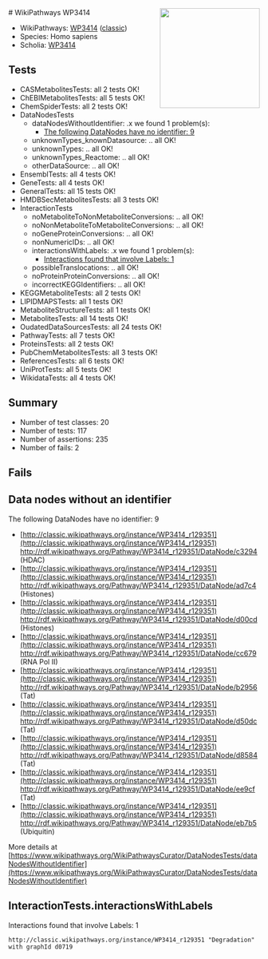 <img style="float: right; width: 200px" src="https://upload.wikimedia.org/wikipedia/commons/thumb/8/83/Wplogo_with_text_500.png/640px-Wplogo_with_text_500.png" />
# WikiPathways WP3414

* WikiPathways: [WP3414](https://wikipathways.org/pathways/WP3414) ([classic](https://classic.wikipathways.org/instance/WP3414))
* Species: Homo sapiens
* Scholia: [WP3414](https://scholia.toolforge.org/wikipathways/WP3414)
## Tests
* CASMetabolitesTests: all 2 tests OK!
* ChEBIMetabolitesTests: all 5 tests OK!
* ChemSpiderTests: all 2 tests OK!
* DataNodesTests
    * dataNodesWithoutIdentifier: .x we found 1 problem(s):
        * [The following DataNodes have no identifier: 9](#d2d32fa8)
    * unknownTypes_knownDatasource: .. all OK!
    * unknownTypes: .. all OK!
    * unknownTypes_Reactome: .. all OK!
    * otherDataSource: .. all OK!
* EnsemblTests: all 4 tests OK!
* GeneTests: all 4 tests OK!
* GeneralTests: all 15 tests OK!
* HMDBSecMetabolitesTests: all 3 tests OK!
* InteractionTests
    * noMetaboliteToNonMetaboliteConversions: .. all OK!
    * noNonMetaboliteToMetaboliteConversions: .. all OK!
    * noGeneProteinConversions: .. all OK!
    * nonNumericIDs: .. all OK!
    * interactionsWithLabels: .x we found 1 problem(s):
        * [Interactions found that involve Labels: 1](#630d2678)
    * possibleTranslocations: .. all OK!
    * noProteinProteinConversions: .. all OK!
    * incorrectKEGGIdentifiers: .. all OK!
* KEGGMetaboliteTests: all 2 tests OK!
* LIPIDMAPSTests: all 1 tests OK!
* MetaboliteStructureTests: all 1 tests OK!
* MetabolitesTests: all 14 tests OK!
* OudatedDataSourcesTests: all 24 tests OK!
* PathwayTests: all 7 tests OK!
* ProteinsTests: all 2 tests OK!
* PubChemMetabolitesTests: all 3 tests OK!
* ReferencesTests: all 6 tests OK!
* UniProtTests: all 5 tests OK!
* WikidataTests: all 4 tests OK!


## Summary

* Number of test classes: 20
* Number of tests: 117
* Number of assertions: 235
* Number of fails: 2

## Fails

<a name="d2d32fa8" />

## Data nodes without an identifier

The following DataNodes have no identifier: 9

* [http://classic.wikipathways.org/instance/WP3414_r129351](http://classic.wikipathways.org/instance/WP3414_r129351) http://rdf.wikipathways.org/Pathway/WP3414_r129351/DataNode/c3294 (HDAC)
* [http://classic.wikipathways.org/instance/WP3414_r129351](http://classic.wikipathways.org/instance/WP3414_r129351) http://rdf.wikipathways.org/Pathway/WP3414_r129351/DataNode/ad7c4 (Histones)
* [http://classic.wikipathways.org/instance/WP3414_r129351](http://classic.wikipathways.org/instance/WP3414_r129351) http://rdf.wikipathways.org/Pathway/WP3414_r129351/DataNode/d00cd (Histones)
* [http://classic.wikipathways.org/instance/WP3414_r129351](http://classic.wikipathways.org/instance/WP3414_r129351) http://rdf.wikipathways.org/Pathway/WP3414_r129351/DataNode/cc679 (RNA Pol II)
* [http://classic.wikipathways.org/instance/WP3414_r129351](http://classic.wikipathways.org/instance/WP3414_r129351) http://rdf.wikipathways.org/Pathway/WP3414_r129351/DataNode/b2956 (Tat)
* [http://classic.wikipathways.org/instance/WP3414_r129351](http://classic.wikipathways.org/instance/WP3414_r129351) http://rdf.wikipathways.org/Pathway/WP3414_r129351/DataNode/d50dc (Tat)
* [http://classic.wikipathways.org/instance/WP3414_r129351](http://classic.wikipathways.org/instance/WP3414_r129351) http://rdf.wikipathways.org/Pathway/WP3414_r129351/DataNode/d8584 (Tat)
* [http://classic.wikipathways.org/instance/WP3414_r129351](http://classic.wikipathways.org/instance/WP3414_r129351) http://rdf.wikipathways.org/Pathway/WP3414_r129351/DataNode/ee9cf (Tat)
* [http://classic.wikipathways.org/instance/WP3414_r129351](http://classic.wikipathways.org/instance/WP3414_r129351) http://rdf.wikipathways.org/Pathway/WP3414_r129351/DataNode/eb7b5 (Ubiquitin)


More details at [https://www.wikipathways.org/WikiPathwaysCurator/DataNodesTests/dataNodesWithoutIdentifier](https://www.wikipathways.org/WikiPathwaysCurator/DataNodesTests/dataNodesWithoutIdentifier)

<a name="630d2678" />

## InteractionTests.interactionsWithLabels

Interactions found that involve Labels: 1
```
http://classic.wikipathways.org/instance/WP3414_r129351 "Degradation" with graphId d0719
```

